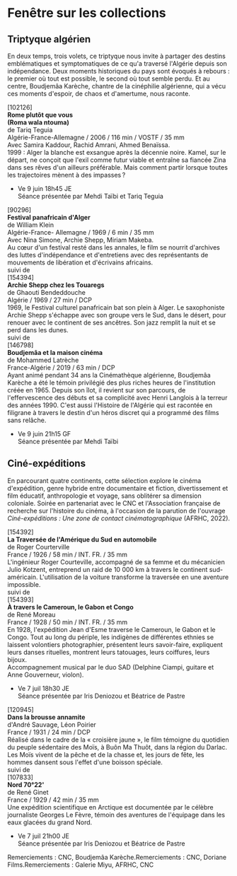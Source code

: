 # Fenêtre sur les collections

## Triptyque algérien

En deux temps, trois volets, ce triptyque nous invite à partager des destins emblématiques et symptomatiques de ce qu'a traversé l'Algérie depuis son indépendance. Deux moments historiques du pays sont évoqués à rebours : le premier où tout est possible, le second où tout semble perdu. Et au centre, Boudjemâa Karèche, chantre de la cinéphilie algérienne, qui a vécu ces moments d'espoir, de chaos et d'amertume, nous raconte.

[102126]  
**Rome plutôt que vous**  
**(Roma wala ntouma)**  
de Tariq Teguia  
Algérie-France-Allemagne / 2006 / 116 min / VOSTF / 35 mm  
Avec Samira Kaddour, Rachid Amrani, Ahmed Benaïssa.  
1999 : Alger la blanche est exsangue après la décennie noire. Kamel, sur le départ, ne conçoit que l'exil comme futur viable et entraîne sa fiancée Zina dans ses rêves d'un ailleurs préférable. Mais comment partir lorsque toutes les trajectoires mènent à des impasses ?

- Ve 9 juin 18h45 JE  
Séance présentée par Mehdi Taïbi et Tariq Teguia

[90296]  
**Festival panafricain d'Alger**  
de William Klein  
Algérie-France- Allemagne / 1969 / 6 min / 35 mm  
Avec Nina Simone, Archie Shepp, Miriam Makeba.  
Au cœur d'un festival resté dans les annales, le film se nourrit d'archives des luttes d'indépendance et d'entretiens avec des représentants de mouvements de libération et d'écrivains africains.  
suivi de  
[154394]  
**Archie Shepp chez les Touaregs**  
de Ghaouti Bendeddouche  
Algérie / 1969 / 27 min / DCP  
1969, le Festival culturel panafricain bat son plein à Alger. Le saxophoniste Archie Shepp s'échappe avec son groupe vers le Sud, dans le désert, pour renouer avec le continent de ses ancêtres. Son jazz remplit la nuit et se perd dans les dunes.  
suivi de  
[146798]  
**Boudjemâa et la maison cinéma**  
de Mohammed Latrèche  
France-Algérie / 2019 / 63 min / DCP  
Ayant animé pendant 34 ans la Cinémathèque algérienne, Boudjemâa Karèche a été le témoin privilégié des plus riches heures de l'institution créée en 1965. Depuis son îlot, il revient sur son parcours, de l'effervescence des débuts et sa complicité avec Henri Langlois à la terreur des années 1990. C'est aussi l'Histoire de l'Algérie qui est racontée en filigrane à travers le destin d'un héros discret qui a programmé des films sans relâche.

- Ve 9 juin 21h15 GF  
Séance présentée par Mehdi Taïbi

## Ciné-expéditions

En parcourant quatre continents, cette sélection explore le cinéma d'expédition, genre hybride entre documentaire et fiction, divertissement et film éducatif, anthropologie et voyage, sans oblitérer sa dimension coloniale. Soirée en partenariat avec le CNC et l'Association française de recherche sur l'histoire du cinéma, à l'occasion de la parution de l'ouvrage _Ciné-expéditions : Une zone de contact cinématographique_ (AFRHC, 2022).

[154392]  
**La Traversée de l'Amérique du Sud en automobile**  
de Roger Courterville  
France / 1926 / 58 min / INT. FR. / 35 mm  
L'ingénieur Roger Courteville, accompagné de sa femme et du mécanicien Julio Kotzent, entreprend un raid de 10 000 km à travers le continent sud-américain. L'utilisation de la voiture transforme la traversée en une aventure impossible.  
suivi de  
[154393]  
**À travers le Cameroun, le Gabon et Congo**  
de René Moreau  
France / 1928 / 50 min / INT. FR. / 35 mm  
En 1928, l'expédition Jean d'Esme traverse le Cameroun, le Gabon et le Congo. Tout au long du périple, les indigènes de différentes ethnies se laissent volontiers photographier, présentent leurs savoir-faire, expliquent leurs danses rituelles, montrent leurs tatouages, leurs coiffures, leurs bijoux.  
Accompagnement musical par le duo SAD (Delphine Ciampi, guitare et Anne Gouverneur, violon).

- Ve 7 juil 18h30 JE  
Séance présentée par Iris Deniozou et Béatrice de Pastre

[120945]  
**Dans la brousse annamite**  
d'André Sauvage, Léon Poirier  
France / 1931 / 24 min / DCP  
Réalisé dans le cadre de la « croisière jaune », le film témoigne du quotidien du peuple sédentaire des Moïs, à Buôn Ma Thuôt, dans la région du Darlac. Les Moïs vivent de la pêche et de la chasse et, les jours de fête, les hommes dansent sous l'effet d'une boisson spéciale.  
suivi de  
[107833]  
**Nord 70°22'**  
de René Ginet  
France / 1929 / 42 min / 35 mm  
Une expédition scientifique en Arctique est documentée par le célèbre journaliste Georges Le Fèvre, témoin des aventures de l'équipage dans les eaux glacées du grand Nord.

- Ve 7 juil 21h00 JE  
Séance présentée par Iris Deniozou et Béatrice de Pastre

Remerciements : CNC, Boudjemâa Karèche.Remerciements : CNC, Doriane Films.Remerciements : Galerie Miyu, AFRHC, CNC